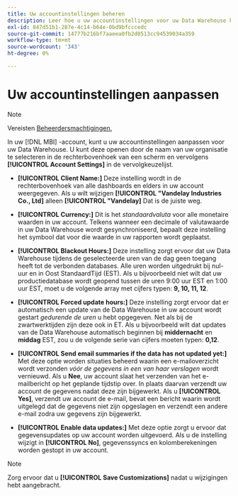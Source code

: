```yaml
---
title: Uw accountinstellingen beheren
description: Leer hoe u uw accountinstellingen voor uw Data Warehouse kunt aanpassen.
exl-id: 847d51b1-287e-4c14-b64e-0bd9bfcccedc
source-git-commit: 14777b216bf7aaeea0fb2d0513cc94539034a359
workflow-type: tm+mt
source-wordcount: '343'
ht-degree: 0%

---
```


# Uw accountinstellingen aanpassen

>[!NOTE]
>
>Vereisten [Beheerdersmachtigingen.](../../administrator/user-management/user-management.md)

In uw [!DNL MBI] -account, kunt u uw accountinstellingen aanpassen voor uw Data Warehouse. U kunt deze openen door de naam van uw organisatie te selecteren in de rechterbovenhoek van een scherm en vervolgens **[!UICONTROL Account Settings]** in de vervolgkeuzelijst.

* **[!UICONTROL Client Name:]** Deze instelling wordt in de rechterbovenhoek van alle dashboards en elders in uw account weergegeven. Als u wilt wijzigen **[!UICONTROL "Vandelay Industries Co., Ltd]** alleen **[!UICONTROL "Vandelay]** Dat is de juiste weg.

* **[!UICONTROL Currency:]** Dit is het *standaardvaluta* voor alle monetaire waarden in uw account. Telkens wanneer een decimale of valutawaarde in uw Data Warehouse wordt gesynchroniseerd, bepaalt deze instelling het symbool dat voor die waarde in uw rapporten wordt geplaatst.

* **[!UICONTROL Blackout Hours:]** Deze instelling zorgt ervoor dat uw Data Warehouse tijdens de geselecteerde uren van de dag geen toegang heeft tot de verbonden databases. Alle uren worden uitgedrukt bij nul-uur en in Oost StandaardTijd (EST). Als u bijvoorbeeld niet wilt dat uw productiedatabase wordt geopend tussen de uren 9:00 uur EST en 1:00 uur EST, moet u de volgende array met cijfers typen: **9, 10, 11, 12**.

* **[!UICONTROL Forced update hours:]** Deze instelling zorgt ervoor dat er automatisch een update van de Data Warehouse in uw account wordt gestart *gedurende de uren* u hebt opgegeven. Net als bij de zwartwerktijden zijn deze ook in ET. Als u bijvoorbeeld wilt dat updates van de Data Warehouse automatisch beginnen bij **middernacht** en **middag** EST, zou u de volgende serie van cijfers moeten typen: **0,12**.

* **[!UICONTROL Send email summaries if the data has not updated yet:]** Met deze optie worden situaties beheerd waarin een e-mailoverzicht wordt verzonden *vóór de gegevens in een van haar verslagen* wordt vernieuwd. Als u **Nee**, uw account slaat het verzenden van het e-mailbericht op het geplande tijdstip over. In plaats daarvan verzendt uw account de gegevens nadat deze zijn bijgewerkt. Als u **[!UICONTROL Yes]**, verzendt uw account de e-mail, bevat een bericht waarin wordt uitgelegd dat de gegevens niet zijn opgeslagen en verzendt een andere e-mail zodra uw gegevens zijn bijgewerkt.

* **[!UICONTROL Enable data updates:]** Met deze optie zorgt u ervoor dat gegevensupdates op uw account worden uitgevoerd. Als u de instelling wijzigt in **[!UICONTROL No]**, gegevenssyncs en kolomberekeningen worden gestopt in uw account.

>[!NOTE]
>
>Zorg ervoor dat u **[!UICONTROL Save Customizations]** nadat u wijzigingen hebt aangebracht.
